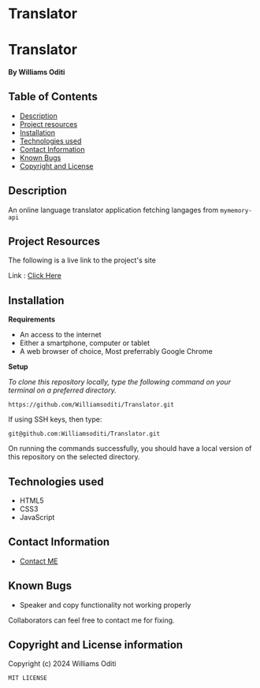 # Translator


# Translator
#### By **Williams Oditi**
## Table of Contents
+ [Description](#Description)
+ [Project resources](#project-resources)
+ [Installation](#installation)
+ [Technologies used](#technologies-used)
+ [Contact Information](#contact-information)
+ [Known Bugs](#known-bugs)
+ [Copyright and License](#copyright-and-license-information) 

## Description
An online language translator application fetching langages from `mymemory-api`

## Project Resources
The following is a live link to the project's site

Link : [Click Here]()

## Installation
**Requirements**
+ An access to the internet
+ Either a smartphone, computer or tablet
+ A web browser of choice, Most preferrably Google Chrome

**Setup**

*To clone this repository locally, type the following command on your terminal on a preferred directory.*

`https://github.com/Williamsoditi/Translator.git`

If using SSH keys, then type:

`git@github.com:Williamsoditi/Translator.git`

On running the commands successfully, you should have a local version of this repository on the selected directory.



## Technologies used
+ HTML5
+ CSS3 
+ JavaScript

## Contact Information
+ [Contact ME](https://linktr.ee/williamsoditi25)

## Known Bugs
+ Speaker and copy functionality not working properly

Collaborators can feel free to contact me for fixing.

## Copyright and License information
Copyright (c) 2024 Williams Oditi

`MIT LICENSE`

